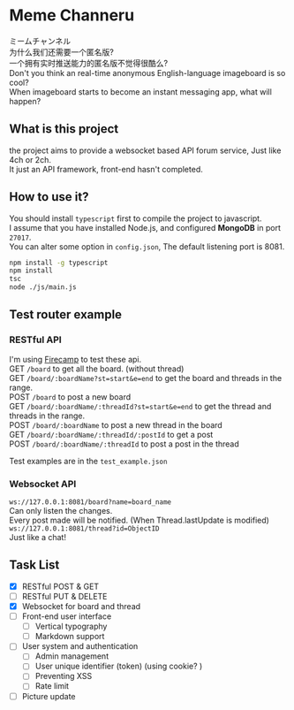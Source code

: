 # Meme Channeru
ミームチャンネル  
为什么我们还需要一个匿名版?  
一个拥有实时推送能力的匿名版不觉得很酷么?  
Don't you think an real-time anonymous English-language imageboard is so cool?  
When imageboard starts to become an instant messaging app, what will happen? 
## What is this project
the project aims to provide a websocket based API forum service, Just like 4ch or 2ch.  
It just an API framework, front-end hasn't completed.  
## How to use it? 
You should install `typescript` first to compile the project to javascript.  
I assume that you have installed Node.js, and configured **MongoDB** in port `27017`.  
You can alter some option in `config.json`, The default listening port is 8081.  
```bash
npm install -g typescript
npm install
tsc
node ./js/main.js 
```
## Test router example
### RESTful API
I'm using [Firecamp](https://firecamp.io/) to test these api.  
GET `/board` to get all the board. (without thread)  
GET `/board/:boardName?st=start&e=end` to get the board and threads in the range.  
POST `/board` to post a new board  
GET `/board/:boardName/:threadId?st=start&e=end` to get the thread and threads in the range.  
POST `/board/:boardName` to post a new thread in the board  
GET `/board/:boardName/:threadId/:postId` to get a post  
POST `/board/:boardName/:threadId` to post a post in the thread  

Test examples are in the `test_example.json`
### Websocket API
`ws://127.0.0.1:8081/board?name=board_name`  
Can only listen the changes.  
Every post made will be notified. (When Thread.lastUpdate is modified)  
`ws://127.0.0.1:8081/thread?id=ObjectID`  
Just like a chat!  
## Task List
- [x] RESTful POST & GET
- [ ] RESTful PUT & DELETE
- [x] Websocket for board and thread
- [ ] Front-end user interface
  - [ ] Vertical typography
  - [ ] Markdown support
- [ ] User system and authentication
  - [ ] Admin management
  - [ ] User unique identifier (token) (using cookie? )
  - [ ] Preventing XSS
  - [ ] Rate limit
- [ ] Picture update